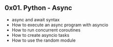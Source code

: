## 0x01. Python - Async

- async and await syntax
- How to execute an async program with asyncio
- How to run concurrent coroutines
- How to create asyncio tasks
- How to use the random module
